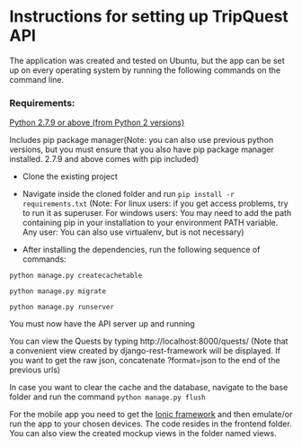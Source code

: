 

# Instructions for setting up TripQuest API #
The application was created and tested on Ubuntu, but the app can be set up on every operating system by running the following commands on the command line.

### Requirements: 
[Python 2.7.9 or above (from Python 2 versions)](https://www.python.org/downloads) 

Includes pip package manager(Note: you can also use previous python versions, but you must ensure that you also have pip package manager installed. 2.7.9 and above comes with pip included)

* Clone the existing project

* Navigate inside the cloned folder and run
`pip install -r requirements.txt`
(Note: For linux users: if you get access problems, try to run it as superuser. For windows users: You may need to add the path containing pip in your installation to your environment PATH variable. Any user: You can also use virtualenv, but is not necessary)

* After installing the dependencies, run the following sequence of commands:


`python manage.py createcachetable`

`python manage.py migrate`

`python manage.py runserver`

You must now have the API server up and running

You can view the Quests by typing http://localhost:8000/quests/
(Note that a convenient view created by django-rest-framework will be displayed. If you want to get the raw json, concatenate ?format=json to the end of the previous urls)

In case you want to clear the cache and the database, navigate to the base folder and run the command 
`python manage.py flush`

For the mobile app you need to get the [Ionic framework](http://ionicframework.com/) and then emulate/or run the app to your chosen devices. The code resides in the frontend folder. You can also view the created mockup views in the folder named views.


